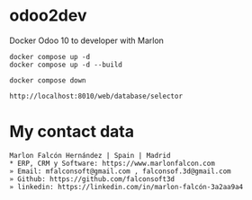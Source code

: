 # odoo2dev
Docker Odoo 10 to developer with Marlon

```
docker compose up -d
docker compose up -d --build
```

```
docker compose down
```

```
http://localhost:8010/web/database/selector
```

# My contact data
```
Marlon Falcón Hernández | Spain | Madrid
* ERP, CRM y Software: https://www.marlonfalcon.com
» Email: mfalconsoft@gmail.com , falconsof.3d@gmail.com
» Github: https://github.com/falconsoft3d
» linkedin: https://linkedin.com/in/marlon-falcón-3a2aa9a4
```